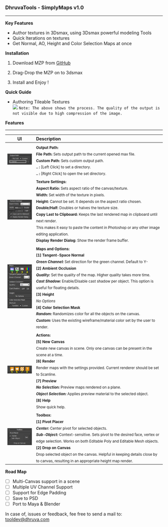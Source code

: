 ### DhruvaTools  - SimplyMaps v1.0
***

**Key Features**
* Author textures in 3Dsmax, using 3Dsmax powerful modeling Tools
* Quick Iterations on textures
* Get Normal, AO, Height and Color Selection Maps at once

**Installation**

1. Download MZP from [GitHub](https://github.com/DhruvaInteractive/MXS-SimplyMaps/releases/download/v1.0/DhruvaTools_SimplyMaps_v1.mzp)

2. Drag-Drop the MZP on to 3dsmax

3. Install and Enjoy !

**Quick Guide**

* Authoring Tileable Textures<br>
![](https://github.com/DhruvaInteractive/MXS-SimplyMaps/blob/master/doc/help_01.gif)
`Note: The above shows the process. The quality of the output is not visible due to high compression of the image.`

**Features**
***
UI | Description 
:------------: | :-------------
![](https://github.com/DhruvaInteractive/MXS-SimplyMaps/blob/master/doc/ui_01.jpg) |<sub>**Output Path:**<br>**File Path:** Sets output path to the current opened max file.<br>**Custom Path:** Sets custom output path.<br>**.. :** [Left Click] to set a directory. <br>**.. :** [Right Click] to open the set directory.</sub>
![](https://github.com/DhruvaInteractive/MXS-SimplyMaps/blob/master/doc/ui_02.jpg) | <sub>**Texture Settings:**<br>**Aspect Ratio:** Sets aspect ratio of the canvas/texture.<br>**Width:** Set width of the texture in pixels.<br>**Height:** Cannot be set. It depends on the aspect ratio chosen.<br>**Double/Half:** Doubles or halves the texture size.<br>**Copy Last to Clipboard:** Keeps the last rendered map in clipboard until next render.<br>This makes it easy to paste the content in Photoshop or any other image editing application.<br>**Display Render Dialog:** Show the render frame buffer.</sub>
![](https://github.com/DhruvaInteractive/MXS-SimplyMaps/blob/master/doc/ui_03.jpg) |<sub>**Maps and Options:**<br>**[1] Tangent-Space Normal**<br>**_Green Channel:_** Set direction for the green channel. Default to Y-<br>**[2] Ambient Occlusion**<br>**_Quality:_** Set the quality of the map. Higher quality takes more time.<br>**_Cast Shadow:_** Enable/Disable cast shadow per object. This option is useful for floating details.<br>**[3] Height**<br>_No Options_<br>**[4] Color Selection Mask**<br>**_Random:_** Randomizes color for all the objects on the canvas.<br>**_Custom:_** Uses the existing wireframe/material color set by the user to render.</sub>
![](https://github.com/DhruvaInteractive/MXS-SimplyMaps/blob/master/doc/ui_04.jpg) |<sub>**Actions:**<br>**[5] New Canvas**<br>Create new canvas in scene. Only one canvas can be present in the scene at a time.<br>**[6] Render**<br>Render maps with the settings provided. Current renderer should be set to Scanline.<br>**[7] Preview**<br>_**No Selection:**_ Preview maps rendered on a plane.<br>_**Object Selection:**_ Applies preview material to the selected object.<br>**[8] Help**<br>Show quick help.</sub>
![](https://github.com/DhruvaInteractive/MXS-SimplyMaps/blob/master/doc/ui_05.jpg) |<sub>**Toolbox:**<br>**[1] Pivot Placer**<br>_**Center:**_ Center pivot for selected objects.<br>_**Sub-Object:**_ Context-sensitive. Sets pivot to the desired face, vertex or edge selection. Works on both Editable Poly and Editable Mesh objects.<br>**[2] Drop on Canvas**<br>Drop selected object on the canvas. Helpful in keeping details close by to canvas, resulting in an appropriate height map render.</sub>

**Road Map**

- [ ] Multi-Canvas support in a scene
- [ ] Multiple UV Channel Support
- [ ] Support for Edge Padding
- [ ] Save to PSD
- [ ] Port to Maya & Blender

In case of, issues or feedback, fee free to send a mail to: tooldev@dhruva.com
